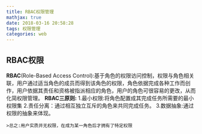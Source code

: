 ```yaml
---
title: RBAC权限管理
mathjax: true
date: 2018-03-16 20:58:28
tags: 权限管理
categories: web
---
```

##  RBAC权限
<b>RBAC</b>(Role-Based Access Control):基于角色的权限访问控制，权限与角色相关联，用户通过适当角色的成员而得到该角色的权限，角色依据完成各种工作而创作，用户依据其责任和资格被指派相应的角色，用户的角色可很容易的更改，从而化简权限管理。
<b>RBAC三原则:</b>
     1.最小权限:将角色配置成其完成任务所需要的最小权限集
     2.责任分离：通过相互独立互斥的角色来共同完成任务。
     3.数据抽象:通过权限的抽象来体现。
    
    >总之:用户实质并无权限，在成为某一角色后才拥有了特定权限